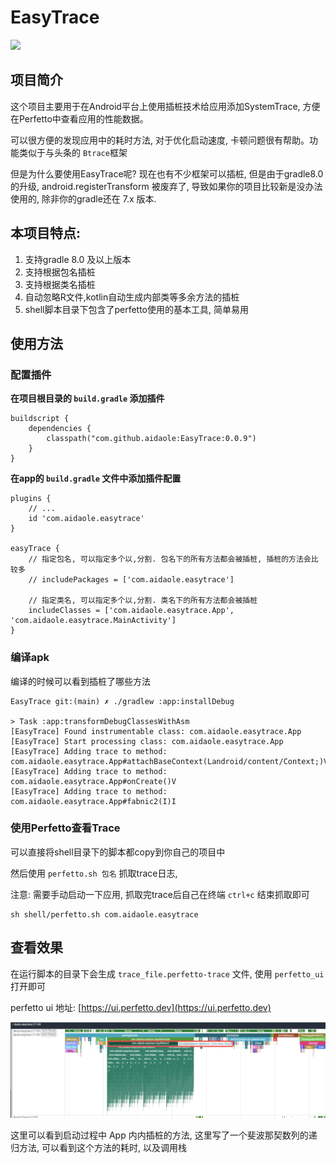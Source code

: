 # EasyTrace

[![](https://jitpack.io/v/aidaole/EasyTrace.svg)](https://jitpack.io/#aidaole/EasyTrace)

## 项目简介
这个项目主要用于在Android平台上使用插桩技术给应用添加SystemTrace, 方便在Perfetto中查看应用的性能数据。

可以很方便的发现应用中的耗时方法, 对于优化启动速度, 卡顿问题很有帮助。功能类似于与头条的 `Btrace`框架

但是为什么要使用EasyTrace呢? 现在也有不少框架可以插桩, 但是由于gradle8.0的升级, android.registerTransform 被废弃了, 导致如果你的项目比较新是没办法使用的, 除非你的gradle还在 7.x 版本.

## 本项目特点:

1. 支持gradle 8.0 及以上版本
2. 支持根据包名插桩
3. 支持根据类名插桩
4. 自动忽略R文件,kotlin自动生成内部类等多余方法的插桩
5. shell脚本目录下包含了perfetto使用的基本工具, 简单易用

## 使用方法

### 配置插件

**在项目根目录的 `build.gradle` 添加插件**

``` 
buildscript {
    dependencies {
        classpath("com.github.aidaole:EasyTrace:0.0.9")
    }
}
```

**在app的 `build.gradle` 文件中添加插件配置**

```
plugins {
    // ...
    id 'com.aidaole.easytrace'
}

easyTrace {
    // 指定包名, 可以指定多个以,分割. 包名下的所有方法都会被插桩, 插桩的方法会比较多
    // includePackages = ['com.aidaole.easytrace'] 

    // 指定类名, 可以指定多个以,分割. 类名下的所有方法都会被插桩
    includeClasses = ['com.aidaole.easytrace.App', 'com.aidaole.easytrace.MainActivity'] 
}
```

### 编译apk

编译的时候可以看到插桩了哪些方法

```
EasyTrace git:(main) ✗ ./gradlew :app:installDebug

> Task :app:transformDebugClassesWithAsm
[EasyTrace] Found instrumentable class: com.aidaole.easytrace.App
[EasyTrace] Start processing class: com.aidaole.easytrace.App
[EasyTrace] Adding trace to method: com.aidaole.easytrace.App#attachBaseContext(Landroid/content/Context;)V
[EasyTrace] Adding trace to method: com.aidaole.easytrace.App#onCreate()V
[EasyTrace] Adding trace to method: com.aidaole.easytrace.App#fabnic2(I)I
```

### 使用Perfetto查看Trace

可以直接将shell目录下的脚本都copy到你自己的项目中

然后使用 `perfetto.sh 包名` 抓取trace日志, 

注意: 需要手动启动一下应用, 抓取完trace后自己在终端 `ctrl+c` 结束抓取即可

```
sh shell/perfetto.sh com.aidaole.easytrace
```

## 查看效果

在运行脚本的目录下会生成 `trace_file.perfetto-trace` 文件, 使用 `perfetto_ui` 打开即可

perfetto ui 地址: [https://ui.perfetto.dev](https://ui.perfetto.dev)

![](images/README/2025-02-11-11-14-39.png)

这里可以看到启动过程中 App 内内插桩的方法, 这里写了一个斐波那契数列的递归方法, 可以看到这个方法的耗时, 以及调用栈